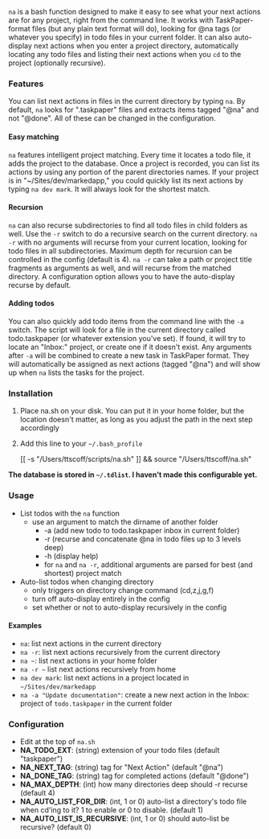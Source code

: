 `na` is a bash function designed to make it easy to see what your next actions are for any project, right from the command line. It works with TaskPaper-format files (but any plain text format will do), looking for @na tags (or whatever you specify) in todo files in your current folder. It can also auto-display next actions when you enter a project directory, automatically locating any todo files and listing their next actions when you `cd` to the project (optionally recursive).

### Features

You can list next actions in files in the current directory by typing `na`. By default, `na` looks for ".taskpaper" files and extracts items tagged "@na" and not "@done". All of these can be changed in the configuration.

#### Easy matching

`na` features intelligent project matching. Every time it locates a todo file, it adds the project to the database. Once a project is recorded, you can list its actions by using any portion of the parent directories names. If your project is in "~/Sites/dev/markedapp," you could quickly list its next actions by typing `na dev mark`. It will always look for the shortest match.

#### Recursion

`na` can also recurse subdirectories to find all todo files in child folders as well. Use the `-r` switch to do a recursive search on the current directory. `na -r` with no arguments will recurse from your current location, looking for todo files in all subdirectories. Maximum depth for recursion can be controlled in the config (default is 4). `na -r` can take a path or project title fragments as arguments as well, and will recurse from the matched directory. A configuration option allows you to have the auto-display recurse by default.

#### Adding todos

You can also quickly add todo items from the command line with the `-a` switch. The script will look for a file in the current directory called todo.taskpaper (or whatever extension you've set). If found, it will try to locate an "Inbox:" project, or create one if it doesn't exist. Any arguments after `-a` will be combined to create a new task in TaskPaper format. They will automatically be assigned as next actions (tagged "@na") and will show up when `na` lists the tasks for the project.

### Installation

 1. Place na.sh on your disk. You can put it in your home folder, but the location doesn't matter, as long as you adjust the path in the next step accordingly
 2. Add this line to your `~/.bash_profile`
		 
	[[ -s "/Users/ttscoff/scripts/na.sh" ]] && source "/Users/ttscoff/na.sh"

**The database is stored in `~/.tdlist`. I haven't made this configurable yet.**

### Usage

* List todos with the `na` function
  * use an argument to match the dirname of another folder
	* -a (add new todo to todo.taskpaper inbox in current folder)
	* -r (recurse and concatenate @na in todo files up to 3 levels deep)
	* -h (display help)
	* for `na` and `na -r`, additional arguments are parsed for best (and shortest) project match
* Auto-list todos when changing directory
	* only triggers on directory change command (cd,z,j,g,f)
	* turn off auto-display entirely in the config
	* set whether or not to auto-display recursively in the config

#### Examples

* `na`: list next actions in the current directory
* `na -r`: list next actions recursively from the current directory
* `na ~`: list next actions in your home folder
* `na -r ~` list next actions recursively from home
* `na dev mark`: list next actions in a project located in `~/Sites/dev/markedapp`
* `na -a "Update documentation"`: create a new next action in the Inbox: project of `todo.taskpaper` in the current folder

### Configuration

* Edit at the top of `na.sh`
* **NA_TODO_EXT**: (string) extension of your todo files (default "taskpaper")
* **NA_NEXT_TAG**: (string) tag for "Next Action" (default "@na")
* **NA_DONE_TAG**: (string) tag for completed actions (default "@done")
* **NA_MAX_DEPTH**: (int) how many directories deep should -r recurse (default 4)
* **NA_AUTO_LIST_FOR_DIR**: (int, 1 or 0) auto-list a directory's todo file when cd'ing to it? 1 to enable or 0 to disable. (default 1)
* **NA_AUTO_LIST_IS_RECURSIVE**: (int, 1 or 0) should auto-list be recursive? (default 0)
